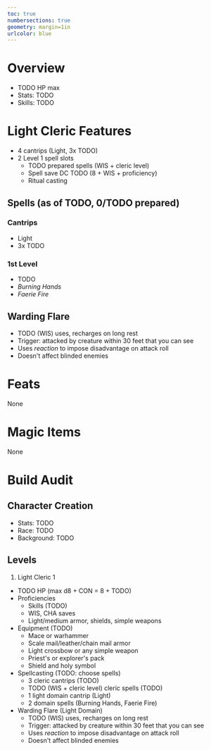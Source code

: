 ```yaml
---
toc: true
numbersections: true
geometry: margin=1in
urlcolor: blue
---
```


# Overview

- TODO HP max
- Stats: TODO
- Skills: TODO

# Light Cleric Features

- 4 cantrips (Light, 3x TODO)
- 2 Level 1 spell slots
  - TODO prepared spells (WIS + cleric level)
  - Spell save DC TODO (8 + WIS + proficiency)
  - Ritual casting

## Spells (as of TODO, 0/TODO prepared)

### Cantrips

- Light
- 3x TODO

### 1st Level

- TODO
- *Burning Hands*
- *Faerie Fire*

## Warding Flare

- TODO (WIS) uses, recharges on long rest
- Trigger: attacked by creature within 30 feet that you can see
- Uses *reaction* to impose disadvantage on attack roll
- Doesn't affect blinded enemies

# Feats

None

# Magic Items

None

# Build Audit

## Character Creation

- Stats: TODO
- Race: TODO
- Background: TODO

## Levels

1. Light Cleric 1
  - TODO HP (max d8 + CON = 8 + TODO)
  - Proficiencies
    - Skills (TODO)
    - WIS, CHA saves
    - Light/medium armor, shields, simple weapons
  - Equipment (TODO)
    - Mace or warhammer
    - Scale mail/leather/chain mail armor
    - Light crossbow or any simple weapon
    - Priest's or explorer's pack
    - Shield and holy symbol
  - Spellcasting (TODO: choose spells)
    - 3 cleric cantrips (TODO)
    - TODO (WIS + cleric level) cleric spells (TODO)
    - 1 light domain cantrip (Light)
    - 2 domain spells (Burning Hands, Faerie Fire)
  - Warding Flare (Light Domain)
    - TODO (WIS) uses, recharges on long rest
    - Trigger: attacked by creature within 30 feet that you can see
    - Uses *reaction* to impose disadvantage on attack roll
    - Doesn't affect blinded enemies


